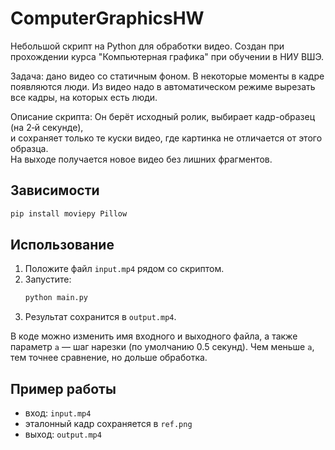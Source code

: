 # ComputerGraphicsHW

Небольшой скрипт на Python для обработки видео. 
Создан при прохождении курса "Компьютерная графика" при обучении в НИУ ВШЭ.

Задача: дано видео со статичным фоном. В некоторые моменты в кадре появляются люди.
Из видео надо в автоматическом режиме вырезать все кадры, на которых есть люди.

Описание скрипта:
Он берёт исходный ролик, выбирает кадр-образец (на 2‑й секунде),  
и сохраняет только те куски видео, где картинка не отличается от этого образца.  
На выходе получается новое видео без лишних фрагментов.

## Зависимости
```bash
pip install moviepy Pillow
```

## Использование
1. Положите файл `input.mp4` рядом со скриптом.
2. Запустите:
   ```bash
   python main.py
   ```
3. Результат сохранится в `output.mp4`.

В коде можно изменить имя входного и выходного файла, а также параметр `a` — шаг нарезки (по умолчанию 0.5 секунд). Чем меньше `a`, тем точнее сравнение, но дольше обработка.

## Пример работы
- вход: `input.mp4`
- эталонный кадр сохраняется в `ref.png`
- выход: `output.mp4`
